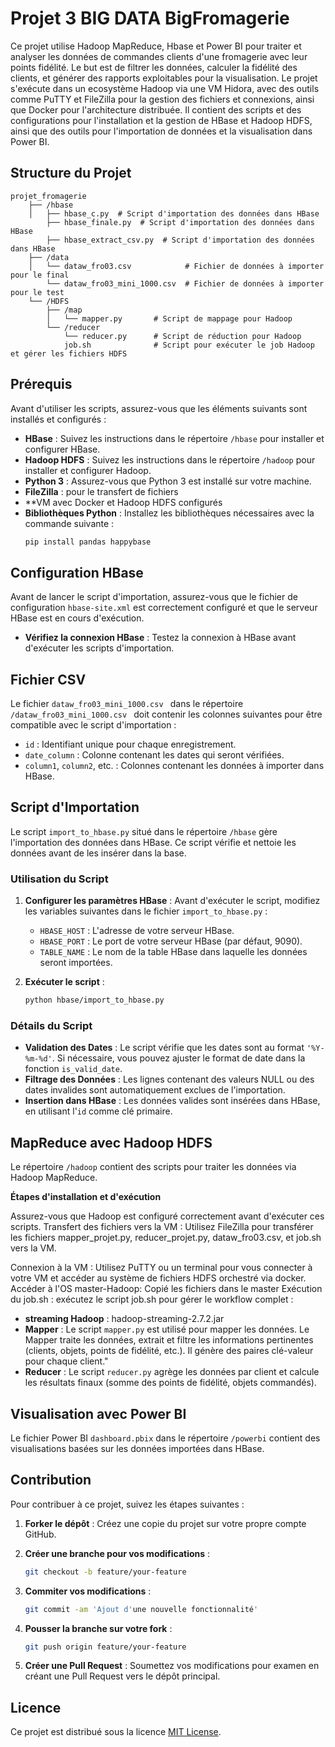 # Projet 3 BIG DATA BigFromagerie

Ce projet utilise Hadoop MapReduce, Hbase et Power BI pour traiter et analyser les données de commandes clients d'une fromagerie avec leur points fidélité. Le but est de filtrer les données, calculer la fidélité des clients, et générer des rapports exploitables pour la visualisation. 
Le projet s'exécute dans un ecosystème Hadoop via une VM Hidora, avec des outils comme PuTTY et FileZilla pour la gestion des fichiers et connexions, ainsi que Docker pour l'architecture distribuée. Il contient des scripts et des configurations pour l'installation et la gestion de HBase et Hadoop HDFS, ainsi que des outils pour l'importation de données et la visualisation dans Power BI.

## Structure du Projet

```
projet_fromagerie
    ├── /hbase
    │   ├── hbase_c.py  # Script d'importation des données dans HBase
        ├── hbase_finale.py  # Script d'importation des données dans HBase
        ├── hbase_extract_csv.py  # Script d'importation des données dans HBase
    ├── /data
    │   └── dataw_fro03.csv            # Fichier de données à importer pour le final 
        └── dataw_fro03_mini_1000.csv  # Fichier de données à importer pour le test
    └── /HDFS
        ├── /map
        │   └── mapper.py       # Script de mappage pour Hadoop
        └── /reducer
            └── reducer.py      # Script de réduction pour Hadoop
            job.sh              # Script pour exécuter le job Hadoop et gérer les fichiers HDFS

```

## Prérequis

Avant d'utiliser les scripts, assurez-vous que les éléments suivants sont installés et configurés :

- **HBase** : Suivez les instructions dans le répertoire `/hbase` pour installer et configurer HBase.
- **Hadoop HDFS** : Suivez les instructions dans le répertoire `/hadoop` pour installer et configurer Hadoop.
- **Python 3** : Assurez-vous que Python 3 est installé sur votre machine.
- **FileZilla** : pour le transfert de fichiers
- **VM  avec Docker et Hadoop HDFS configurés
- **Bibliothèques Python** : Installez les bibliothèques nécessaires avec la commande suivante :
  ```bash
  pip install pandas happybase
  ```

## Configuration HBase

Avant de lancer le script d'importation, assurez-vous que le fichier de configuration `hbase-site.xml` est correctement configuré et que le serveur HBase est en cours d'exécution.

- **Vérifiez la connexion HBase** : Testez la connexion à HBase avant d'exécuter les scripts d'importation.

## Fichier CSV

Le fichier `dataw_fro03_mini_1000.csv ` dans le répertoire `/dataw_fro03_mini_1000.csv ` doit contenir les colonnes suivantes pour être compatible avec le script d'importation :

- `id` : Identifiant unique pour chaque enregistrement.
- `date_column` : Colonne contenant les dates qui seront vérifiées.
- `column1`, `column2`, etc. : Colonnes contenant les données à importer dans HBase.

## Script d'Importation

Le script `import_to_hbase.py` situé dans le répertoire `/hbase` gère l'importation des données dans HBase. Ce script vérifie et nettoie les données avant de les insérer dans la base.

### Utilisation du Script

1. **Configurer les paramètres HBase** : Avant d'exécuter le script, modifiez les variables suivantes dans le fichier `import_to_hbase.py` :

   - `HBASE_HOST` : L'adresse de votre serveur HBase.
   - `HBASE_PORT` : Le port de votre serveur HBase (par défaut, 9090).
   - `TABLE_NAME` : Le nom de la table HBase dans laquelle les données seront importées.

2. **Exécuter le script** :
   ```bash
   python hbase/import_to_hbase.py
   ```

### Détails du Script

- **Validation des Dates** : Le script vérifie que les dates sont au format `'%Y-%m-%d'`. Si nécessaire, vous pouvez ajuster le format de date dans la fonction `is_valid_date`.
- **Filtrage des Données** : Les lignes contenant des valeurs NULL ou des dates invalides sont automatiquement exclues de l'importation.
- **Insertion dans HBase** : Les données valides sont insérées dans HBase, en utilisant l'`id` comme clé primaire.

## MapReduce avec Hadoop HDFS

Le répertoire `/hadoop` contient des scripts pour traiter les données via Hadoop MapReduce.

**Étapes d'installation et d'exécution**

Assurez-vous que Hadoop est configuré correctement avant d'exécuter ces scripts. 
Transfert des fichiers vers la VM : Utilisez FileZilla pour transférer les fichiers mapper_projet.py, reducer_projet.py, dataw_fro03.csv, et job.sh vers la VM.

Connexion à la VM : Utilisez PuTTY ou un terminal pour vous connecter à votre VM  et accéder au système de fichiers HDFS orchestré via docker.
Accéder à l'OS master-Hadoop: Copié les fichiers dans le master
Exécution du job.sh : exécutez le script job.sh pour gérer le workflow complet :
- **streaming Hadoop** : hadoop-streaming-2.7.2.jar 
- **Mapper** : Le script `mapper.py` est utilisé pour mapper les données. Le Mapper traite les données, extrait et filtre les informations pertinentes (clients, objets, points de fidélité, etc.). Il génère des paires clé-valeur pour chaque client."
- **Reducer** : Le script `reducer.py` agrège les données par client et calcule les résultats finaux (somme des points de fidélité, objets commandés).



## Visualisation avec Power BI

Le fichier Power BI `dashboard.pbix` dans le répertoire `/powerbi` contient des visualisations basées sur les données importées dans HBase.


## Contribution

Pour contribuer à ce projet, suivez les étapes suivantes :

1. **Forker le dépôt** : Créez une copie du projet sur votre propre compte GitHub.

2. **Créer une branche pour vos modifications** :
   ```bash
   git checkout -b feature/your-feature
   ```

3. **Commiter vos modifications** :
   ```bash
   git commit -am 'Ajout d'une nouvelle fonctionnalité'
   ```

4. **Pousser la branche sur votre fork** :
   ```bash
   git push origin feature/your-feature
   ```

5. **Créer une Pull Request** : Soumettez vos modifications pour examen en créant une Pull Request vers le dépôt principal.

## Licence

Ce projet est distribué sous la licence [MIT License](LICENSE).
